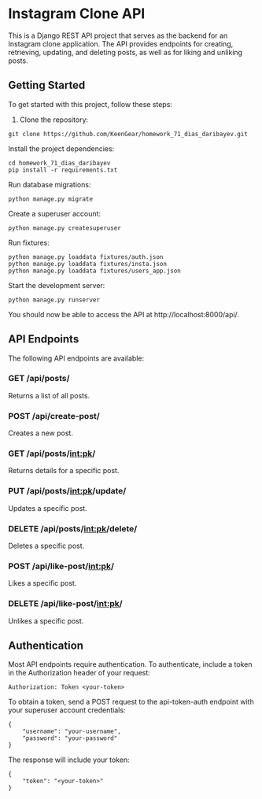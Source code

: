 # Instagram Clone API #

This is a Django REST API project that serves as the backend for an Instagram clone application. The API provides endpoints for creating, retrieving, updating, and deleting posts, as well as for liking and unliking posts.

## Getting Started ##

To get started with this project, follow these steps:

1. Clone the repository:
```
git clone https://github.com/KeenGear/homework_71_dias_daribayev.git
```
Install the project dependencies:
```
cd homework_71_dias_daribayev
pip install -r requirements.txt
```
Run database migrations:
```
python manage.py migrate
```
Create a superuser account:
```
python manage.py createsuperuser
```
Run fixtures:
```
python manage.py loaddata fixtures/auth.json
python manage.py loaddata fixtures/insta.json
python manage.py loaddata fixtures/users_app.json
```
Start the development server:
```
python manage.py runserver
```
You should now be able to access the API at http://localhost:8000/api/.

## API Endpoints ##

The following API endpoints are available:

### GET /api/posts/ ###
Returns a list of all posts.

### POST /api/create-post/ ###
Creates a new post.

### GET /api/posts/<int:pk>/ ###
Returns details for a specific post.

### PUT /api/posts/<int:pk>/update/ ###
Updates a specific post.

### DELETE /api/posts/<int:pk>/delete/ ###
Deletes a specific post.

### POST /api/like-post/<int:pk>/ ###
Likes a specific post.

### DELETE /api/like-post/<int:pk>/ ###
Unlikes a specific post.

## Authentication ##

Most API endpoints require authentication. To authenticate, include a token in the Authorization header of your request:
```
Authorization: Token <your-token>
```
To obtain a token, send a POST request to the api-token-auth endpoint with your superuser account credentials:
```
{
    "username": "your-username",
    "password": "your-password"
}
```
The response will include your token:
```
{
    "token": "<your-token>"
}
```
